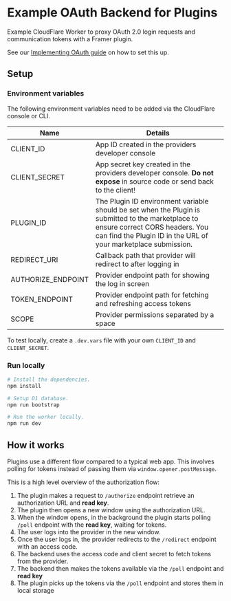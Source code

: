 # Example OAuth Backend for Plugins

Example CloudFlare Worker to proxy OAuth 2.0 login requests and communication tokens with a Framer plugin.

See our [Implementing OAuth guide](https://developers.framer.wiki/plugins/docs/oauth) on how to set this up.

## Setup

### Environment variables

The following environment variables need to be added via the CloudFlare console or CLI.

| Name               | Details                                                                                                                                                                                                |
| ------------------ | ------------------------------------------------------------------------------------------------------------------------------------------------------------------------------------------------------ |
| CLIENT_ID          | App ID created in the providers developer console                                                                                                                                                      |
| CLIENT_SECRET      | App secret key created in the providers developer console. **Do not expose** in source code or send back to the client!                                                                                |
| PLUGIN_ID          | The Plugin ID environment variable should be set when the Plugin is submitted to the marketplace to ensure correct CORS headers. You can find the Plugin ID in the URL of your marketplace submission. |
| REDIRECT_URI       | Callback path that provider will redirect to after logging in                                                                                                                                          |
| AUTHORIZE_ENDPOINT | Provider endpoint path for showing the log in screen                                                                                                                                                   |
| TOKEN_ENDPOINT     | Provider endpoint path for fetching and refreshing access tokens                                                                                                                                       |
| SCOPE              | Provider permissions separated by a space                                                                                                                                                              |

To test locally, create a `.dev.vars` file with your own `CLIENT_ID` and `CLIENT_SECRET`.

### Run locally

```sh
# Install the dependencies.
npm install

# Setup D1 database.
npm run bootstrap

# Run the worker locally.
npm run dev
```

## How it works

Plugins use a different flow compared to a typical web app. This involves polling for tokens instead of passing them via `window.opener.postMessage`.

This is a high level overview of the authorization flow:

1. The plugin makes a request to `/authorize` endpoint retrieve an authorization URL and **read key**.
2. The plugin then opens a new window using the authorization URL.
3. When the window opens, in the background the plugin starts polling `/poll` endpoint with the **read key**, waiting for tokens.
4. The user logs into the provider in the new window.
5. Once the user logs in, the provider redirects to the `/redirect` endpoint with an access code.
6. The backend uses the access code and client secret to fetch tokens from the provider.
7. The backend then makes the tokens available via the `/poll` endpoint and **read key**
8. The plugin picks up the tokens via the `/poll` endpoint and stores them in local storage
